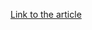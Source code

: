 [Link to the article](https://www.fireeye.com/blog/threat-research/2017/05/cyber-espionage-apt32.html)

